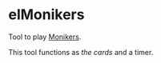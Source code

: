 elMonikers
==========

Tool to play [Monikers](http://www.monikersgame.com/).

This tool functions as _the cards_ and a timer.

